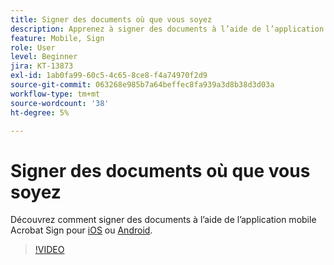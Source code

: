 ```yaml
---
title: Signer des documents où que vous soyez
description: Apprenez à signer des documents à l’aide de l’application mobile Acrobat Sign
feature: Mobile, Sign
role: User
level: Beginner
jira: KT-13873
exl-id: 1ab0fa99-60c5-4c65-8ce8-f4a74970f2d9
source-git-commit: 063268e985b7a64beffec8fa939a3d8b38d3d03a
workflow-type: tm+mt
source-wordcount: '38'
ht-degree: 5%

---
```


# Signer des documents où que vous soyez

Découvrez comment signer des documents à l’aide de l’application mobile Acrobat Sign pour [iOS](https://apps.apple.com/us/app/adobe-sign/id481082197) ou [Android](https://play.google.com/store/apps/details?id=com.adobe.echosign&amp;hl=fr).

>[!VIDEO](https://video.tv.adobe.com/v/3423957?quality=12&learn=on&hidetitle=true)
